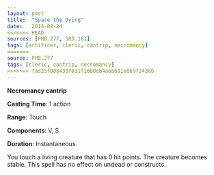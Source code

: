 ```yaml
---
layout: post
title:  "Spare the Dying"
date:   2014-08-24
<<<<<<< HEAD
sources: [PHB.277, SRD.181]
tags: [artificer, cleric, cantrip, necromancy]
=======
source: PHB.277
tags: [cleric, cantrip, necromancy]
>>>>>>> fad25f008430f031f16b0eb4a6b691e869f24366
---
```


**Necromancy cantrip**

**Casting Time**: 1 action

**Range**: Touch

**Components**: V, S

**Duration**: Instantaneous

You touch a living creature that has 0 hit points. The creature becomes stable. This spell has no effect on undead or constructs.
